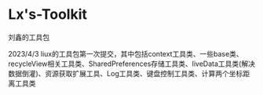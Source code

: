 # Lx's-Toolkit
刘鑫的工具包

2023/4/3  liux的工具包第一次提交，其中包括context工具类、一些base类、recycleView相关工具类、SharedPreferences存储工具类、liveData工具类(解决数据倒灌)、资源获取扩展工具、Log工具类、键盘控制工具类、计算两个坐标距离工具类
